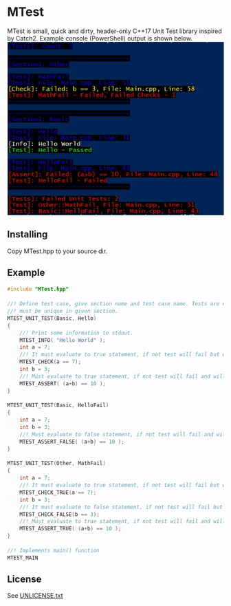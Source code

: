 # MTest 
MTest is small, quick and dirty, header-only C++17 Unit Test library inspired by Catch2.
Example console (PowerShell) output is shown below.
![alt text](ConsoleOutput.JPG "Example console (PowerShell) output.") 
## Installing
Copy MTest.hpp to your source dir.
## Example
```C++
#include "MTest.hpp"

//! Define test case, give section name and test case name. Tests are executed by section, test case name
//! must be unique in given section.
MTEST_UNIT_TEST(Basic, Hello)
{
    //! Print some information to stdout. 
    MTEST_INFO( "Hello World" );
    int a = 7;
    //! It must evaluate to true statement, if not test will fail but will continue execution.
    MTEST_CHECK(a == 7);
    int b = 3;
    //! Must evaluate to true statement, if not test will fail and will exit.
    MTEST_ASSERT( (a+b) == 10 );
}

MTEST_UNIT_TEST(Basic, HelloFail)
{
    int a = 7;
    int b = 3;
    //! Must evaluate to false statement, if not test will fail and will exit.
    MTEST_ASSERT_FALSE( (a+b) == 10 );
}

MTEST_UNIT_TEST(Other, MathFail)
{
    int a = 7;
    //! It must evaluate to true statement, if not test will fail but will continue execution.
    MTEST_CHECK_TRUE(a == 7);
    int b = 3;
    //! It must evaluate to false statement, if not test will fail but will continue execution.
    MTEST_CHECK_FALSE(b == 3);
    //! Must evaluate to true statement, if not test will fail and will exit.
    MTEST_ASSERT_TRUE( (a+b) == 10 );
}

//! Implements main() function
MTEST_MAIN
```
## License
See [UNLICENSE.txt](UNLICENSE.txt)